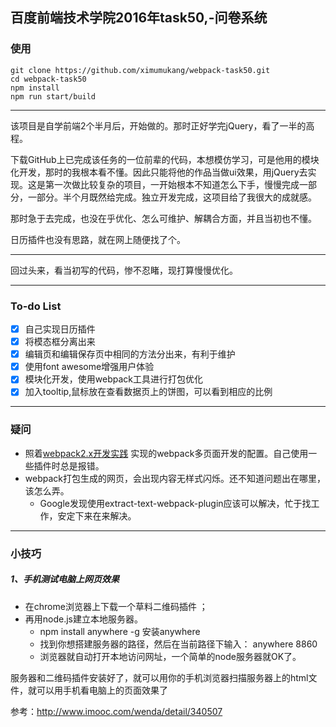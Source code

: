 ## 百度前端技术学院2016年task50,-问卷系统
### 使用
  ```
  git clone https://github.com/ximumukang/webpack-task50.git
  cd webpack-task50
  npm install
  npm run start/build
  ```
---
该项目是自学前端2个半月后，开始做的。那时正好学完jQuery，看了一半的高程。
 
下载GitHub上已完成该任务的一位前辈的代码，本想模仿学习，可是他用的模块化开发，那时的我根本看不懂。因此只能将他的作品当做ui效果，用jQuery去实现。这是第一次做比较复杂的项目，一开始根本不知道怎么下手，慢慢完成一部分，一部分。半个月既然给完成。独立开发完成，这项目给了我很大的成就感。
 
那时急于去完成，也没在乎优化、怎么可维护、解耦合方面，并且当初也不懂。
 
日历插件也没有思路，就在网上随便找了个。

---
回过头来，看当初写的代码，惨不忍睹，现打算慢慢优化。

---

### To-do List

- [x] 自己实现日历插件
- [x] 将模态框分离出来
- [x] 编辑页和编辑保存页中相同的方法分出来，有利于维护
- [x] 使用font awesome增强用户体验
- [x] 模块化开发，使用webpack工具进行打包优化
- [x] 加入tooltip,鼠标放在查看数据页上的饼图，可以看到相应的比例

 ---
### 疑问
- 照着[webpack2.x开发实践](https://zhuanlan.zhihu.com/p/26645496)
实现的webpack多页面开发的配置。自己使用一些插件时总是报错。
- webpack打包生成的网页，会出现内容无样式闪烁。还不知道问题出在哪里，该怎么弄。
  - Google发现使用extract-text-webpack-plugin应该可以解决，忙于找工作，安定下来在来解决。
---
### 小技巧
##### 1、手机测试电脑上网页效果
- 在chrome浏览器上下载一个草料二维码插件 ；
-  再用node.js建立本地服务器。
    - npm install anywhere -g  安装anywhere
    - 找到你想搭建服务器的路径，然后在当前路径下输入： anywhere 8860
    - 浏览器就自动打开本地访问网址，一个简单的node服务器就OK了。

服务器和二维码插件安装好了，就可以用你的手机浏览器扫描服务器上的html文件，就可以用手机看电脑上的页面效果了

参考：http://www.imooc.com/wenda/detail/340507




